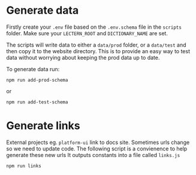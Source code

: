 # Generate data

Firstly create your `.env` file based on the `.env.schema` file in the `scripts` folder.
Make sure your `LECTERN_ROOT` and `DICTIONARY_NAME` are set.

The scripts will write data to either a `data/prod` folder, or a `data/test` and then copy it to the website directory. This is to provide an easy way to test data without worrying about keeping the prod data up to date.

To generate data run:

```
npm run add-prod-schema
```

or

```
npm run add-test-schema
```

# Generate links

External projects eg. `platform-ui` link to docs site. Sometimes urls change so we need to update code.
The following script is a convienence to help generate these new urls
It outputs constants into a file called `links.js`

```
npm run links
```
